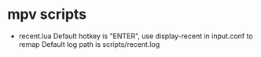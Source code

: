 # mpv scripts
* recent.lua
Default hotkey is "ENTER", use display-recent in input.conf to remap
Default log path is scripts/recent.log